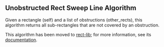 ##  Unobstructed Rect Sweep Line Algorithm
Given a rectangle (self) and a list of obstructions (other_rects), this algorithm returns all sub-rectangles that are not covered by an obstruction.

This algorithm has been moved to [rect-lib](https://github.com/5-pebbles/rect-lib); for more information, see its [documentation](https://github.com/5-pebbles/rect-lib/blob/main/algorithms/unobstructed_subrectangles.md).
